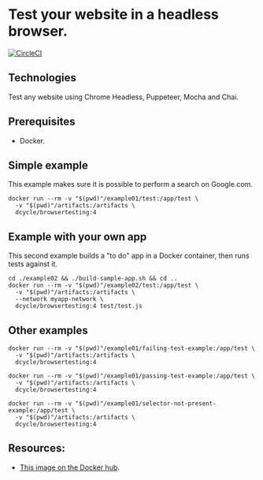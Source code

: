 Test your website in a headless browser.
=====

[![CircleCI](https://circleci.com/gh/dcycle/docker-browsertesting/tree/3.svg?style=svg)](https://circleci.com/gh/dcycle/docker-browsertesting/tree/3)

Technologies
-----

Test any website using Chrome Headless, Puppeteer, Mocha and Chai.

Prerequisites
-----

* Docker.

Simple example
-----

This example makes sure it is possible to perform a search on Google.com.

    docker run --rm -v "$(pwd)"/example01/test:/app/test \
      -v "$(pwd)"/artifacts:/artifacts \
      dcycle/browsertesting:4

Example with your own app
-----

This second example builds a "to do" app in a Docker container, then runs tests
against it.

    cd ./example02 && ./build-sample-app.sh && cd ..
    docker run --rm -v "$(pwd)"/example02/test:/app/test \
      -v "$(pwd)"/artifacts:/artifacts \
      --network myapp-network \
      dcycle/browsertesting:4 test/test.js

Other examples
-----

    docker run --rm -v "$(pwd)"/example01/failing-test-example:/app/test \
      -v "$(pwd)"/artifacts:/artifacts \
      dcycle/browsertesting:4

    docker run --rm -v "$(pwd)"/example01/passing-test-example:/app/test \
      -v "$(pwd)"/artifacts:/artifacts \
      dcycle/browsertesting:4

    docker run --rm -v "$(pwd)"/example01/selector-not-present-example:/app/test \
      -v "$(pwd)"/artifacts:/artifacts \
      dcycle/browsertesting:4

Resources:
-----

* [This image on the Docker hub](https://hub.docker.com/r/dcycle/browsertesting/).
